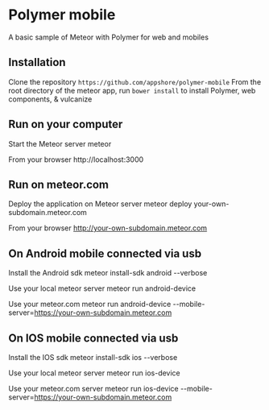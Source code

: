 Polymer mobile
===========

A basic sample of Meteor with Polymer for web and mobiles

## Installation

Clone the repository `https://github.com/appshore/polymer-mobile`
From the root directory of the meteor app, run `bower install` to install Polymer, web components, & vulcanize


## Run on your computer

Start the Meteor server
meteor

From your browser
http://localhost:3000

## Run on meteor.com

Deploy the application on Meteor server
meteor deploy your-own-subdomain.meteor.com

From your browser
http://your-own-subdomain.meteor.com

## On Android mobile connected via usb

Install the Android sdk
meteor install-sdk android --verbose

Use your local meteor server
meteor run android-device

Use your meteor.com
meteor run android-device --mobile-server=https://your-own-subdomain.meteor.com

## On IOS mobile connected via usb

Install the IOS sdk
meteor install-sdk ios --verbose

Use your local meteor server
meteor run ios-device

Use your meteor.com server 
meteor run ios-device --mobile-server=https://your-own-subdomain.meteor.com

